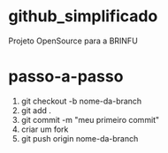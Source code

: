 # github_simplificado
Projeto OpenSource para a BRINFU


# passo-a-passo
1. git checkout -b nome-da-branch
2. git add .
3. git commit -m "meu primeiro commit"
4. criar um fork
5. git push origin nome-da-branch